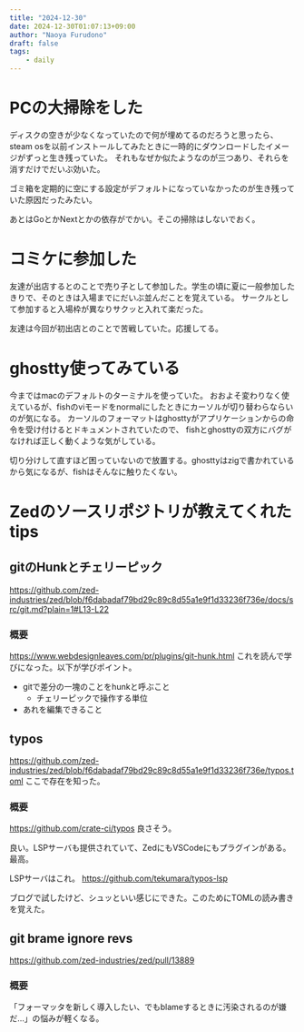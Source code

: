 ```yaml
---
title: "2024-12-30"
date: 2024-12-30T01:07:13+09:00
author: "Naoya Furudono"
draft: false
tags:
    - daily
---
```


# PCの大掃除をした

ディスクの空きが少なくなっていたので何が埋めてるのだろうと思ったら、
steam osを以前インストールしてみたときに一時的にダウンロードしたイメージがずっと生き残っていた。
それもなぜか似たようなのが三つあり、それらを消すだけでだいぶ効いた。

ゴミ箱を定期的に空にする設定がデフォルトになっていなかったのが生き残っていた原因だったみたい。

あとはGoとかNextとかの依存がでかい。そこの掃除はしないでおく。

# コミケに参加した

友達が出店するとのことで売り子として参加した。学生の頃に夏に一般参加したきりで、そのときは入場までにだいぶ並んだことを覚えている。
サークルとして参加すると入場枠が異なりサクッと入れて楽だった。

友達は今回が初出店とのことで苦戦していた。応援してる。

# ghostty使ってみている

今まではmacのデフォルトのターミナルを使っていた。
おおよそ変わりなく使えているが、fishのviモードをnormalにしたときにカーソルが切り替わらならいのが気になる。
カーソルのフォーマットはghosttyがアプリケーションからの命令を受け付けるとドキュメントされていたので、
fishとghosttyの双方にバグがなければ正しく動くような気がしている。

切り分けして直すほど困っていないので放置する。ghosttyはzigで書かれているから気になるが、fishはそんなに触りたくない。

# Zedのソースリポジトリが教えてくれたtips

## gitのHunkとチェリーピック

<https://github.com/zed-industries/zed/blob/f6dabadaf79bd29c89c8d55a1e9f1d33236f736e/docs/src/git.md?plain=1#L13-L22>

### 概要

https://www.webdesignleaves.com/pr/plugins/git-hunk.html これを読んで学びになった。以下が学びポイント。

- gitで差分の一塊のことをhunkと呼ぶこと
  - チェリーピックで操作する単位
- あれを編集できること

## typos

<https://github.com/zed-industries/zed/blob/f6dabadaf79bd29c89c8d55a1e9f1d33236f736e/typos.toml> ここで存在を知った。

### 概要

<https://github.com/crate-ci/typos> 良さそう。

良い。LSPサーバも提供されていて、ZedにもVSCodeにもプラグインがある。最高。

LSPサーバはこれ。
<https://github.com/tekumara/typos-lsp> 

ブログで試したけど、シュッといい感じにできた。このためにTOMLの読み書きを覚えた。

## git brame ignore revs

<https://github.com/zed-industries/zed/pull/13889>

### 概要

「フォーマッタを新しく導入したい、でもblameするときに汚染されるのが嫌だ...」の悩みが軽くなる。
